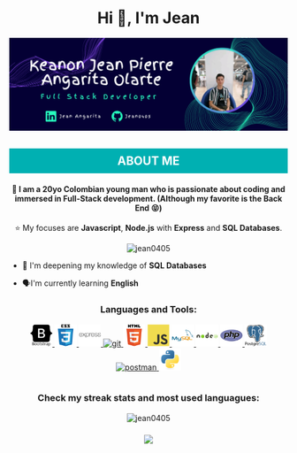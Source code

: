 <h1 align="center">Hi 👋, I'm Jean</h1>
<img src="./Banner.png" width="800">
<h2 align="center" style="background-color: #00B0B2; color: white; font-weight: bolder; padding: 10px;">ABOUT ME</h2>
<h4 align="center">🌠 I am a 20yo Colombian young man who is passionate about coding and immersed in Full-Stack development. (Although my favorite is the Back End 😝)</h4>

<p align="center"> ⭐ My focuses are <strong>Javascript</strong>, <strong>Node.js</strong> with <strong>Express</strong> and <strong>SQL Databases</strong>.</p>

<p align="center"> <img src="https://komarev.com/ghpvc/?username=jean0405&label=Profile%20views&color=0e75b6&style=flat" alt="jean0405" /> </p>

- 🌱 I'm deepening my knowledge of **SQL Databases**

- 🗣️I'm currently learning **English**

<h3 align="center">Languages and Tools:</h3>
<p align="center"> <a href="https://getbootstrap.com" target="_blank" rel="noreferrer"> <img src="https://raw.githubusercontent.com/devicons/devicon/master/icons/bootstrap/bootstrap-plain-wordmark.svg" alt="bootstrap" width="40" height="40"/> </a> <a href="https://www.w3schools.com/css/" target="_blank" rel="noreferrer"> <img src="https://raw.githubusercontent.com/devicons/devicon/master/icons/css3/css3-original-wordmark.svg" alt="css3" width="40" height="40"/> </a> <a href="https://expressjs.com" target="_blank" rel="noreferrer"> <img src="https://raw.githubusercontent.com/devicons/devicon/master/icons/express/express-original-wordmark.svg" alt="express" width="40" height="40"/> </a> <a href="https://git-scm.com/" target="_blank" rel="noreferrer"> <img src="https://www.vectorlogo.zone/logos/git-scm/git-scm-icon.svg" alt="git" width="40" height="40"/> </a> <a href="https://www.w3.org/html/" target="_blank" rel="noreferrer"> <img src="https://raw.githubusercontent.com/devicons/devicon/master/icons/html5/html5-original-wordmark.svg" alt="html5" width="40" height="40"/> </a> <a href="https://developer.mozilla.org/en-US/docs/Web/JavaScript" target="_blank" rel="noreferrer"> <img src="https://raw.githubusercontent.com/devicons/devicon/master/icons/javascript/javascript-original.svg" alt="javascript" width="40" height="40"/> </a> <a href="https://www.mysql.com/" target="_blank" rel="noreferrer"> <img src="https://raw.githubusercontent.com/devicons/devicon/master/icons/mysql/mysql-original-wordmark.svg" alt="mysql" width="40" height="40"/> </a> <a href="https://nodejs.org" target="_blank" rel="noreferrer"> <img src="https://raw.githubusercontent.com/devicons/devicon/master/icons/nodejs/nodejs-original-wordmark.svg" alt="nodejs" width="40" height="40"/> </a> <a href="https://www.php.net" target="_blank" rel="noreferrer"> <img src="https://raw.githubusercontent.com/devicons/devicon/master/icons/php/php-original.svg" alt="php" width="40" height="40"/> </a> <a href="https://www.postgresql.org" target="_blank" rel="noreferrer"> <img src="https://raw.githubusercontent.com/devicons/devicon/master/icons/postgresql/postgresql-original-wordmark.svg" alt="postgresql" width="40" height="40"/> </a> <a href="https://postman.com" target="_blank" rel="noreferrer"> <img src="https://www.vectorlogo.zone/logos/getpostman/getpostman-icon.svg" alt="postman" width="40" height="40"/> </a> <a href="https://www.python.org" target="_blank" rel="noreferrer"> <img src="https://raw.githubusercontent.com/devicons/devicon/master/icons/python/python-original.svg" alt="python" width="40" height="40"/> </a> </p>

 <div class="container_container" align="center" style="display:flex; flex-direction:column;">
 <h3 align="center"> Check my streak stats and most used languagues: </h3>
    <div class="container"style="margin-bottom: 20px;">
        <img align="center" src="https://github-readme-stats.vercel.app/api/top-langs?username=jean0405&show_icons=true&locale=en&layout=compact" alt="jean0405" />
    </div>
    <div class="container">
        <img align="center" src="https://github-readme-streak-stats.herokuapp.com/?user=jean0405&theme=dark&hide_border=true"/>
    </div>
</div>
